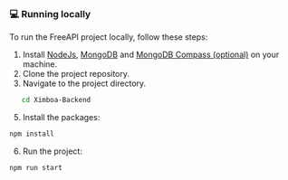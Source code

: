 ### 💻 Running locally

To run the FreeAPI project locally, follow these steps:

1. Install [NodeJs](https://www.nodejs.org/), [MongoDB](https://www.mongodb.com) and [MongoDB Compass (optional)](https://www.mongodb.com/products/compass) on your machine.
2. Clone the project repository.
3. Navigate to the project directory.

```bash
   cd Ximboa-Backend
```

5. Install the packages:

```bash
npm install
```

6. Run the project:

```bash
npm run start
```
